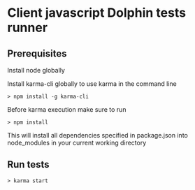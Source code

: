 Client javascript Dolphin tests runner 
======================================

Prerequisites
-------------
Install node globally

Install karma-cli globally to use karma in the command line

`> npm install -g karma-cli`

Before karma execution make sure to run

`> npm install`

This will install all dependencies specified in package.json into node_modules in your current working directory 

Run tests
----------
 
`> karma start`